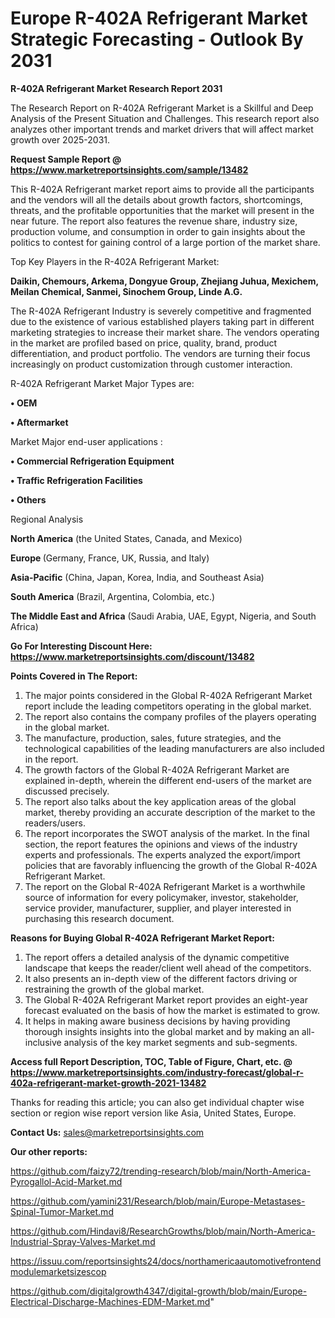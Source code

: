 # Europe R-402A Refrigerant Market Strategic Forecasting - Outlook By 2031

<strong>R-402A Refrigerant Market Research Report 2031</strong>

The Research Report on R-402A Refrigerant Market is a Skillful and Deep Analysis of the Present Situation and Challenges. This research report also analyzes other important trends and market drivers that will affect market growth over 2025-2031.

<strong>Request Sample Report @ <a href=https://www.marketreportsinsights.com/sample/13482>https://www.marketreportsinsights.com/sample/13482</a></strong>

This R-402A Refrigerant market report aims to provide all the participants and the vendors will all the details about growth factors, shortcomings, threats, and the profitable opportunities that the market will present in the near future. The report also features the revenue share, industry size, production volume, and consumption in order to gain insights about the politics to contest for gaining control of a large portion of the market share.

Top Key Players in the R-402A Refrigerant Market:

<strong>Daikin, Chemours, Arkema, Dongyue Group, Zhejiang Juhua, Mexichem, Meilan Chemical, Sanmei, Sinochem Group, Linde A.G.</strong>

The R-402A Refrigerant Industry is severely competitive and fragmented due to the existence of various established players taking part in different marketing strategies to increase their market share. The vendors operating in the market are profiled based on price, quality, brand, product differentiation, and product portfolio. The vendors are turning their focus increasingly on product customization through customer interaction.

R-402A Refrigerant Market Major Types are:

<strong>• OEM

• Aftermarket</strong>

Market Major end-user applications :

<strong>• Commercial Refrigeration Equipment

• Traffic Refrigeration Facilities

• Others</strong>

Regional Analysis

</u><strong><b>North America</b></strong> (the United States, Canada, and Mexico)

<strong><b>Europe </b></strong>(Germany, France, UK, Russia, and Italy)

<strong><b>Asia-Pacific</b></strong> (China, Japan, Korea, India, and Southeast Asia)

<strong><b>South America</b></strong> (Brazil, Argentina, Colombia, etc.)

<strong><b>The Middle East and Africa</b></strong> (Saudi Arabia, UAE, Egypt, Nigeria, and South Africa)

<strong>Go For Interesting Discount Here: <a href=https://www.marketreportsinsights.com/discount/13482>https://www.marketreportsinsights.com/discount/13482</a></strong>

<strong>Points Covered in The Report:</strong>
<ol>
  <li>The major points considered in the Global R-402A Refrigerant Market report include the leading competitors operating in the global market.</li>
  <li>The report also contains the company profiles of the players operating in the global market.</li>
  <li>The manufacture, production, sales, future strategies, and the technological capabilities of the leading manufacturers are also included in the report.</li>
  <li>The growth factors of the Global R-402A Refrigerant Market are explained in-depth, wherein the different end-users of the market are discussed precisely.</li>
  <li>The report also talks about the key application areas of the global market, thereby providing an accurate description of the market to the readers/users.</li>
  <li>The report incorporates the SWOT analysis of the market. In the final section, the report features the opinions and views of the industry experts and professionals. The experts analyzed the export/import policies that are favorably influencing the growth of the Global R-402A Refrigerant Market.</li>
  <li>The report on the Global R-402A Refrigerant Market is a worthwhile source of information for every policymaker, investor, stakeholder, service provider, manufacturer, supplier, and player interested in purchasing this research document.</li>
</ol>
<strong>Reasons for Buying Global R-402A Refrigerant Market Report:</strong>

<ol>
  <li>The report offers a detailed analysis of the dynamic competitive landscape that keeps the reader/client well ahead of the competitors.</li>
  <li>It also presents an in-depth view of the different factors driving or restraining the growth of the global market.</li>
  <li>The Global R-402A Refrigerant Market report provides an eight-year forecast evaluated on the basis of how the market is estimated to grow.</li>
  <li>It helps in making aware business decisions by having providing thorough insights insights into the global market and by making an all-inclusive analysis of the key market segments and sub-segments.</li>
</ol>
<strong>Access full Report Description, TOC, Table of Figure, Chart, etc. @ <a href=https://www.marketreportsinsights.com/industry-forecast/global-r-402a-refrigerant-market-growth-2021-13482>https://www.marketreportsinsights.com/industry-forecast/global-r-402a-refrigerant-market-growth-2021-13482</a></strong>


Thanks for reading this article; you can also get individual chapter wise section or region wise report version like Asia, United States, Europe.

<strong>Contact Us:</strong>
sales@marketreportsinsights.com

<strong>Our other reports:</strong>

<a href=https://github.com/faizy72/trending-research/blob/main/North-America-Pyrogallol-Acid-Market.md>https://github.com/faizy72/trending-research/blob/main/North-America-Pyrogallol-Acid-Market.md</a>

<a href=https://github.com/yamini231/Research/blob/main/Europe-Metastases-Spinal-Tumor-Market.md>https://github.com/yamini231/Research/blob/main/Europe-Metastases-Spinal-Tumor-Market.md</a>

<a href=https://github.com/Hindavi8/ResearchGrowths/blob/main/North-America-Industrial-Spray-Valves-Market.md>https://github.com/Hindavi8/ResearchGrowths/blob/main/North-America-Industrial-Spray-Valves-Market.md</a>

<a href=https://issuu.com/reportsinsights24/docs/northamericaautomotivefrontendmodulemarketsizescop>https://issuu.com/reportsinsights24/docs/northamericaautomotivefrontendmodulemarketsizescop</a>

<a href=https://github.com/digitalgrowth4347/digital-growth/blob/main/Europe-Electrical-Discharge-Machines-EDM-Market.md>https://github.com/digitalgrowth4347/digital-growth/blob/main/Europe-Electrical-Discharge-Machines-EDM-Market.md</a>"

